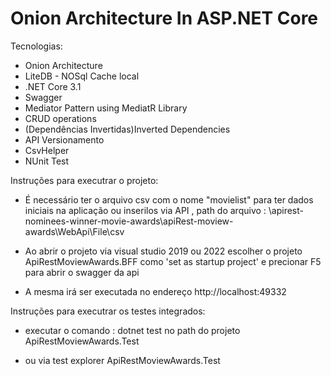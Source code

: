 # Onion Architecture In ASP.NET Core 

<p>Tecnologias:</p>
<!-- /wp:paragraph -->

<!-- wp:list -->
<ul><li>Onion Architecture</li><li>LiteDB - NOSql Cache local</li><li>.NET Core 3.1</li><li>Swagger</li><li> Mediator Pattern using MediatR Library</li><li>CRUD operations</li><li>(Dependências Invertidas)Inverted Dependencies</li><li>API Versionamento</li><li>CsvHelper</li><li>NUnit Test</li></ul>

<p>Instruções para executrar o projeto:</p>
<ul><li>É necessário ter o arquivo csv com o nome "movielist" para ter dados iniciais na aplicação ou inserilos via API , path do arquivo : \apirest-nominees-winner-movie-awards\apiRest-moview-awards\WebApi\File\csv </li></ul>
<ul><li>Ao abrir o projeto via visual studio 2019 ou 2022 escolher o projeto ApiRestMoviewAwards.BFF como 'set as startup project' e precionar F5 para abrir o swagger da api </li></ul>
<ul><li>A mesma irá ser executada no endereço http://localhost:49332 </li></ul>

<p>Instruções para executrar os testes integrados:</p>
<ul><li> executar o comando : dotnet test  no path do projeto ApiRestMoviewAwards.Test </li></ul>
<ul><li> ou via test explorer ApiRestMoviewAwards.Test </li></ul>
